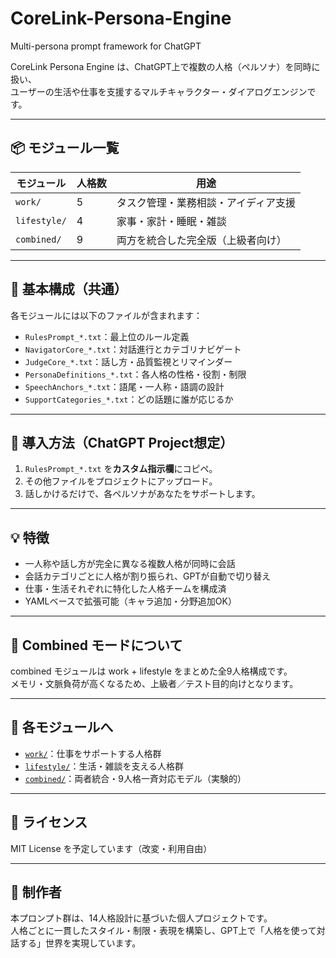 # CoreLink-Persona-Engine
Multi-persona prompt framework for ChatGPT

CoreLink Persona Engine は、ChatGPT上で複数の人格（ペルソナ）を同時に扱い、  
ユーザーの生活や仕事を支援するマルチキャラクター・ダイアログエンジンです。

---

## 📦 モジュール一覧

| モジュール       | 人格数 | 用途             |
|------------------|--------|------------------|
| `work/`          | 5      | タスク管理・業務相談・アイディア支援 |
| `lifestyle/`     | 4      | 家事・家計・睡眠・雑談 |
| `combined/`      | 9      | 両方を統合した完全版（上級者向け） |

---

## 🔧 基本構成（共通）

各モジュールには以下のファイルが含まれます：

- `RulesPrompt_*.txt`：最上位のルール定義
- `NavigatorCore_*.txt`：対話進行とカテゴリナビゲート
- `JudgeCore_*.txt`：話し方・品質監視とリマインダー
- `PersonaDefinitions_*.txt`：各人格の性格・役割・制限
- `SpeechAnchors_*.txt`：語尾・一人称・語調の設計
- `SupportCategories_*.txt`：どの話題に誰が応じるか

---

## 🚀 導入方法（ChatGPT Project想定）

1. `RulesPrompt_*.txt` を**カスタム指示欄**にコピペ。
2. その他ファイルをプロジェクトにアップロード。
3. 話しかけるだけで、各ペルソナがあなたをサポートします。

---

## 💡 特徴

- 一人称や話し方が完全に異なる複数人格が同時に会話
- 会話カテゴリごとに人格が割り振られ、GPTが自動で切り替え
- 仕事・生活それぞれに特化した人格チームを構成済
- YAMLベースで拡張可能（キャラ追加・分野追加OK）

---

## 🧪 Combined モードについて

combined モジュールは work + lifestyle をまとめた全9人格構成です。  
メモリ・文脈負荷が高くなるため、上級者／テスト目的向けとなります。

---

## 📁 各モジュールへ

- [`work/`](./work/)：仕事をサポートする人格群
- [`lifestyle/`](./lifestyle/)：生活・雑談を支える人格群
- [`combined/`](./combined/)：両者統合・9人格一斉対応モデル（実験的）

---

## 🔖 ライセンス

MIT License を予定しています（改変・利用自由）

---

## 👤 制作者

本プロンプト群は、14人格設計に基づいた個人プロジェクトです。  
人格ごとに一貫したスタイル・制限・表現を構築し、GPT上で「人格を使って対話する」世界を実現しています。
